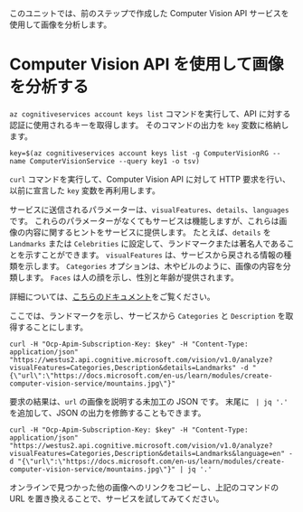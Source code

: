 このユニットでは、前のステップで作成した Computer Vision API サービスを使用して画像を分析します。

# <a name="analyzing-an-image-with-computer-vision-api"></a>Computer Vision API を使用して画像を分析する

`az cognitiveservices account keys list` コマンドを実行して、API に対する認証に使用されるキーを取得します。 そのコマンドの出力を `key` 変数に格納します。

```azurecli
key=$(az cognitiveservices account keys list -g ComputerVisionRG --name ComputerVisionService --query key1 -o tsv)
```

`curl` コマンドを実行して、Computer Vision API に対して HTTP 要求を行い、以前に宣言した `key` 変数を再利用します。

サービスに送信されるパラメーターは、`visualFeatures`、`details`、`languages` です。 これらのパラメーターがなくてもサービスは機能しますが、これらは画像の内容に関するヒントをサービスに提供します。 たとえば、`details` を `Landmarks` または `Celebrities` に設定して、ランドマークまたは著名人であることを示すことができます。 `visualFeatures` は、サービスから戻される情報の種類を示します。 `Categories` オプションは、木やビルのように、画像の内容を分類します。 `Faces` は人の顔を示し、性別と年齢が提供されます。

詳細については、[こちらのドキュメント](https://westus.dev.cognitive.microsoft.com/docs/services/56f91f2d778daf23d8ec6739/operations/56f91f2e778daf14a499e1fa)をご覧ください。

ここでは、ランドマークを示し、サービスから `Categories` と `Description` を取得することにします。

```azurecli
curl -H "Ocp-Apim-Subscription-Key: $key" -H "Content-Type: application/json" "https://westus2.api.cognitive.microsoft.com/vision/v1.0/analyze?visualFeatures=Categories,Description&details=Landmarks" -d "{\"url\":\"https://docs.microsoft.com/en-us/learn/modules/create-computer-vision-service/mountains.jpg\"}"
```

要求の結果は、`url` の画像を説明する未加工の JSON です。 末尾に ` | jq '.'` を追加して、JSON の出力を修飾することもできます。

```azurecli
curl -H "Ocp-Apim-Subscription-Key: $key" -H "Content-Type: application/json" "https://westus2.api.cognitive.microsoft.com/vision/v1.0/analyze?visualFeatures=Categories,Description&details=Landmarks&language=en" -d "{\"url\":\"https://docs.microsoft.com/en-us/learn/modules/create-computer-vision-service/mountains.jpg\"}" | jq '.'
```

オンラインで見つかった他の画像へのリンクをコピーし、上記のコマンドの URL を置き換えることで、サービスを試してみてください。